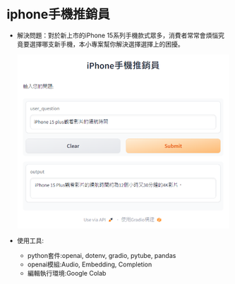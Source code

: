 # iphone手機推銷員
* 解決問題：對於新上市的iPhone 15系列手機款式眾多，消費者常常會煩惱究竟要選擇哪支新手機，本小專案幫你解決選擇選擇上的困擾。

  ![image](iphone手機推銷員.png)

* 使用工具:
  * python套件:openai, dotenv, gradio, pytube, pandas
  * openai模組:Audio, Embedding, Completion
  * 編輯執行環境:Google Colab

